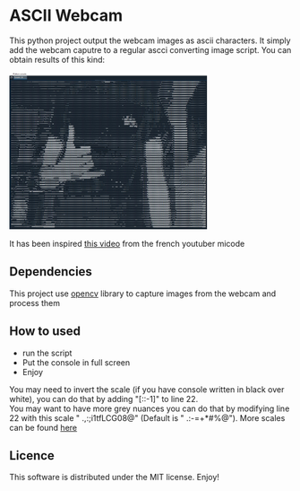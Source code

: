 # ASCII Webcam

This python project output the webcam images as ascii characters. It simply add the webcam caputre to a regular ascci converting image script. You can obtain results of this kind:

 <img src="Capture.jpg" width="70%" >

 It has been inspired [this video](https://www.youtube.com/watch?v=DBnStqiLB-Q) from the french youtuber micode

## Dependencies

 This project use [opencv](https://pypi.org/project/opencv-python/) library to capture images from the webcam and process them

## How to used

* run the script
* Put the console in full screen
* Enjoy

You may need to invert the scale (if you have console written in black over white), you can do that by adding "[::-1]" to line 22.<br>
You may want to have more grey nuances you can do that by modifying line 22 with this scale " .,:;i1tfLCG08@" (Default is  " .:-=+*#%@"). More scales can be found [here](http://paulbourke.net/dataformats/asciiart/)

## Licence

This software is distributed under the MIT license. Enjoy!
